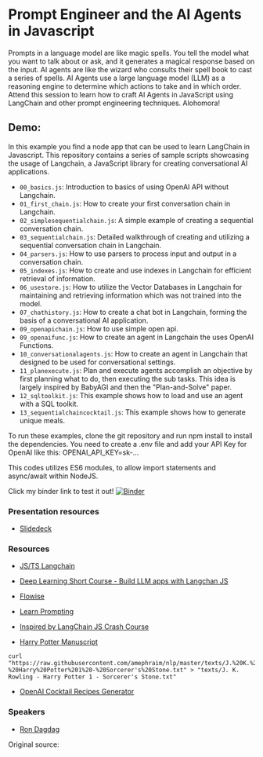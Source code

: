 
# Prompt Engineer and the AI Agents in Javascript

Prompts in a language model are like magic spells. You tell the model what you want to talk about or ask, and it generates a magical response based on the input. AI agents are like the wizard who consults their spell book to cast a series of spells. AI Agents use a large language model (LLM) as a reasoning engine to determine which actions to take and in which order. Attend this session to learn how to craft AI Agents in JavaScript using LangChain and other prompt engineering techniques. Alohomora!

## Demo: 
In this example you find a node app that can be used to learn LangChain in Javascript. This repository contains a series of sample scripts showcasing the usage of Langchain, a JavaScript library for creating conversational AI applications.

- `00_basics.js`: Introduction to basics of using OpenAI API without Langchain.
- `01_first_chain.js`: How to create your first conversation chain in Langchain.
- `02_simplesequentialchain.js`: A simple example of creating a sequential conversation chain.
- `03_sequentialchain.js`: Detailed walkthrough of creating and utilizing a sequential conversation chain in Langchain.
- `04_parsers.js`: How to use parsers to process input and output in a conversation chain.
- `05_indexes.js`: How to create and use indexes in Langchain for efficient retrieval of information.
- `06_usestore.js`: How to utilize the Vector Databases in Langchain for maintaining and retrieving information which was not trained into the model.
- `07_chathistory.js`: How to create a chat bot in Langchain, forming the basis of a conversational AI application.
- `09_openapichain.js`: How to use simple open api.
- `09_openaifunc.js`: How to create an agent in Langchain the uses OpenAI Functions.
- `10_conversationalagents.js`: How to create an agent in Langchain that designed to be used for conversational settings.
- `11_planexecute.js`: Plan and execute agents accomplish an objective by first planning what to do, then executing the sub tasks. This idea is largely inspired by BabyAGI and then the "Plan-and-Solve" paper.
- `12_sqltoolkit.js`: This example shows how to load and use an agent with a SQL toolkit.
- `13_sequentialchaincocktail.js`: This example shows how to generate unique meals.

To run these examples, clone the git repository and run npm install to install the dependencies. You need to create a .env file and add your API Key for OpenAI like this: OPENAI_API_KEY=sk-...

This codes utilizes ES6 modules, to allow import statements and async/await within NodeJS.
  
Click my binder link to test it out! 
[![Binder](https://mybinder.org/badge_logo.svg)](https://mybinder.org/v2/gh/rondagdag/ai-agents-js/HEAD)

### Presentation resources
- [Slidedeck](./ai-agents-js.pdf)

### Resources

- [JS/TS Langchain](https://js.langchain.com/)

- [Deep Learning Short Course - Build LLM apps with Langchan JS](https://www.deeplearning.ai/short-courses/build-llm-apps-with-langchain-js/)

- [Flowise](https://flowiseai.com/)

- [Learn Prompting](https://learnprompting.org/)

- [Inspired by LangChain JS Crash Course](https://github.com/Coding-Crashkurse/LangChain-JS-Full-Course#readme)

- [Harry Potter Manuscript](https://github.com/amephraim/nlp/blob/master/texts/)
```
curl "https://raw.githubusercontent.com/amephraim/nlp/master/texts/J.%20K.%20Rowling%20-%20Harry%20Potter%201%20-%20Sorcerer's%20Stone.txt" > "texts/J. K. Rowling - Harry Potter 1 - Sorcerer's Stone.txt"
```

- [OpenAI Cocktail Recipes Generator](https://github.com/swamichandra/cocktails)

### Speakers
- [Ron Dagdag](https://www.dagdag.net)






Original source:

